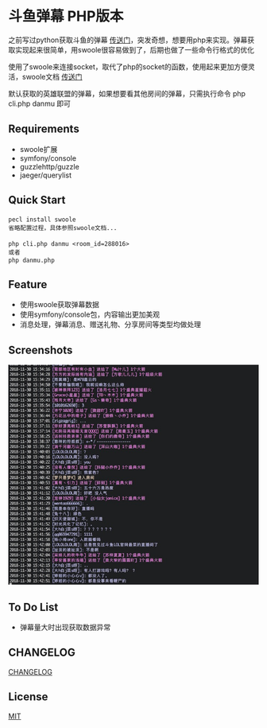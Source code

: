 # 斗鱼弹幕 PHP版本

之前写过python获取斗鱼的弹幕 [传送门](https://github.com/wjhtime/douyu_danmu_python)，突发奇想，想要用php来实现。弹幕获取实现起来很简单，用swoole很容易做到了，后期也做了一些命令行格式的优化

使用了swoole来连接socket，取代了php的socket的函数，使用起来更加方便灵活，swoole文档 [传送门](https://wiki.swoole.com/wiki/page/1.html)

默认获取的英雄联盟的弹幕，如果想要看其他房间的弹幕，只需执行命令 php cli.php danmu <room id>即可

## Requirements
- swoole扩展
- symfony/console
- guzzlehttp/guzzle
- jaeger/querylist

## Quick Start
```
pecl install swoole
省略配置过程，具体参照swoole文档...

php cli.php danmu <room_id=288016>
或者
php danmu.php
```

## Feature
- 使用swoole获取弹幕数据
- 使用symfony/console包，内容输出更加美观
- 消息处理，弹幕消息、赠送礼物、分享房间等类型均做处理


## Screenshots
![截图](./images/screen_shot.jpeg)

## To Do List
- 弹幕量大时出现获取数据异常


## CHANGELOG

[CHANGELOG](https://github.com/wjhtime/douyu_danmu_php/releases)


## License

[MIT](https://github.com/wjhtime/douyu_danmu_php/blob/master/LICENSE)